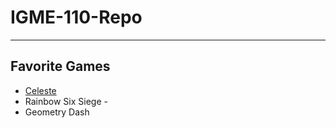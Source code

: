 # IGME-110-Repo

-----

## Favorite Games

- [Celeste]((https://store.steampowered.com/app/504230/Celeste/))
- Rainbow Six Siege - 
- Geometry Dash

  
